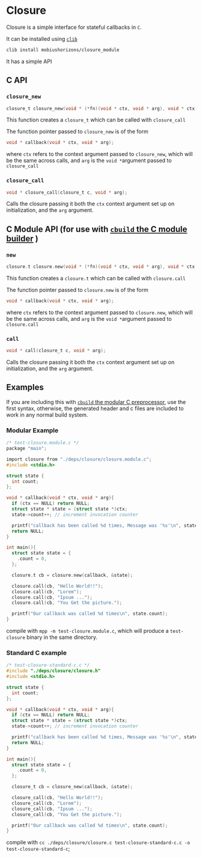 # Closure

Closure is a simple interface for stateful callbacks in `C`.

It can be installed using [`clib`](https://github.com/clibs/clib)
```bash
clib install mobiushorizons/closure_module
```

It has a simple API
## C API

### `closure_new`
```c
closure_t closure_new(void * (*fn)(void * ctx, void * arg), void * ctx);
```

This function creates a `closure_t` which can be called with `closure_call`

The function pointer passed to `closure_new` is of the form
```c
void * callback(void * ctx, void * arg);
```
where `ctx` refers to the context argument passed to `closure_new`, which will be the same across calls,
and `arg` is the `void *`argument passed to `closure_call`

### `closure_call`
```c
void * closure_call(closure_t c, void * arg);
```

Calls the closure passing it both the `ctx` context argument set up on initialization, and the `arg` argument.


## C Module API (for use with [`cbuild` the C module builder](https://github.com/MobiusHorizons/cbuild) )

### `new`
```c
closure.t closure.new(void * (*fn)(void * ctx, void * arg), void * ctx);
```

This function creates a `closure.t` which can be called with `closure.call`

The function pointer passed to `closure.new` is of the form
```c
void * callback(void * ctx, void * arg);
```
where `ctx` refers to the context argument passed to `closure.new`, which will be the same across calls,
and `arg` is the `void *`argument passed to `closure.call`

### `call`
```c
void * call(closure_t c, void * arg);
```

Calls the closure passing it both the `ctx` context argument set up on initialization, and the `arg` argument.


## Examples

If you are including this with [`cbuild` the modular C preprocessor](https://github.com/MobiusHorizons/cbuild), use the
first syntax, otherwise, the generated header and c files are included to work in any normal build system.

### Modular Example
``` c
/* test-closure.module.c */
package "main";

import closure from "./deps/closure/closure.module.c";
#include <stdio.h>

struct state {
  int count;
};

void * callback(void * ctx, void * arg){
  if (ctx == NULL) return NULL;
  struct state * state = (struct state *)ctx;
  state->count++; // increment invocation counter

  printf("callback has been called %d times, Message was '%s'\n", state->count, (char*) arg);
  return NULL;
}

int main(){
  struct state state = {
    .count = 0,
  };

  closure.t cb = closure.new(callback, &state);

  closure.call(cb, "Hello World!!");
  closure.call(cb, "Lorem");
  closure.call(cb, "Ipsum ...");
  closure.call(cb, "You Get the picture.");

  printf("Our callback was called %d times\n", state.count);
}
```
compile with `mpp -m test-closure.module.c`, which will produce a `test-closure` binary in the same directory.

### Standard C example
``` c
/* test-closure-standard-c.c */
#include "./deps/closure/closure.h"
#include <stdio.h>

struct state {
  int count;
};

void * callback(void * ctx, void * arg){
  if (ctx == NULL) return NULL;
  struct state * state = (struct state *)ctx;
  state->count++; // increment invocation counter

  printf("callback has been called %d times, Message was '%s'\n", state->count, (char*) arg);
  return NULL;
}

int main(){
  struct state state = {
    .count = 0,
  };

  closure_t cb = closure_new(callback, &state);

  closure_call(cb, "Hello World!!");
  closure_call(cb, "Lorem");
  closure_call(cb, "Ipsum ...");
  closure_call(cb, "You Get the picture.");

  printf("Our callback was called %d times\n", state.count);
}

```

compile with `cc ./deps/closure/closure.c test-closure-standard-c.c -o test-closure-standard-c`;
